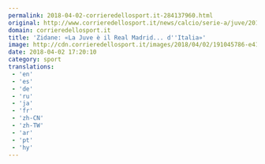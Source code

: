 ```yaml
---
permalink: 2018-04-02-corrieredellosport.it-284137960.html
original: http://www.corrieredellosport.it/news/calcio/serie-a/juve/2018/04/02-40847946/zidane_la_juve_e_il_real_d_italia_/
domain: corrieredellosport.it
title: 'Zidane: «La Juve è il Real Madrid... d''Italia»'
image: http://cdn.corrieredellosport.it/images/2018/04/02/191045786-e4196d71-b377-4e94-bd3b-fb3cc17de899.jpg
date: 2018-04-02 17:20:10
category: sport
translations: 
 - 'en'
 - 'es'
 - 'de'
 - 'ru'
 - 'ja'
 - 'fr'
 - 'zh-CN'
 - 'zh-TW'
 - 'ar'
 - 'pt'
 - 'hy'
---
```



